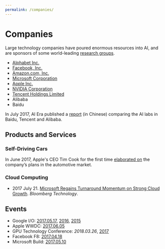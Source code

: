 ```yaml
---
permalink: /companies/
---
```

# Companies

Large technology companies have poured enormous resources into AI, and are sponsors of some world-leading [research groups](http://realai.org/labs/).

* [Alphabet Inc.](http://realai.org/companies/alphabet/)
* [Facebook, Inc.](http://realai.org/companies/facebook/)
* [Amazon.com, Inc.](http://realai.org/companies/amazon/)
* [Microsoft Corporation](http://realai.org/companies/microsoft/)
* [Apple Inc.](http://realai.org/companies/apple/)
* [NVIDIA Corporation](http://realai.org/companies/nvidia/)
* [Tencent Holdings Limited](http://realai.org/companies/tencent/)
* Alibaba
* Baidu

In July 2017, AI Era published a [report](https://www.sohu.com/a/157091076_473283) (in Chinese) comparing the AI labs in Baidu, Tencent and Alibaba.

## Products and Services

### Self-Driving Cars

In June 2017, Apple's CEO Tim Cook for the first time [elaborated on](https://www.bloomberg.com/news/articles/2017-06-13/cook-says-apple-is-focusing-on-making-an-autonomous-car-system) the company’s plans in the automotive market.

### Cloud Computing

* 2017 July 21. [Microsoft Regains Turnaround Momentum on Strong Cloud Growth](https://www.bloomberg.com/news/articles/2017-07-20/microsoft-sales-profit-top-estimates-as-cloud-growth-marches-on). *Bloomberg Technology*.

## Events

* Google I/O: [2017.05.17](https://events.google.com/io/), [2016](https://events.google.com/io2016/), [2015](https://events.google.com/io2016/)
* Apple WWDC: [2017.06.05](https://developer.apple.com/wwdc/)
* GPU Technology Conference: *2018.03.26*, [2017](http://www.gputechconf.com/)
* Facebook F8: [2017.04.18](https://www.fbf8.com/)
* Microsoft Build: [2017.05.10](https://build.microsoft.com/)
